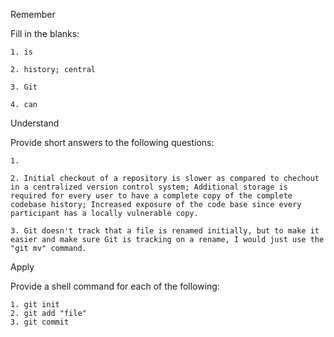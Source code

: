 Remember

Fill in the blanks:

	1. is

	2. history; central

	3. Git

	4. can

Understand

Provide short answers to the following questions:

	1. 

	2. Initial checkout of a repository is slower as compared to chechout in a centralized version control system; Additional storage is required for every user to have a complete copy of the complete codebase history; Increased exposure of the code base since every participant has a locally vulnerable copy.

	3. Git doesn't track that a file is renamed initially, but to make it easier and make sure Git is tracking on a rename, I would just use the "git mv" command.

Apply

Provide a shell command for each of the following:

	1. git init
	2. git add "file"
	3. git commit
